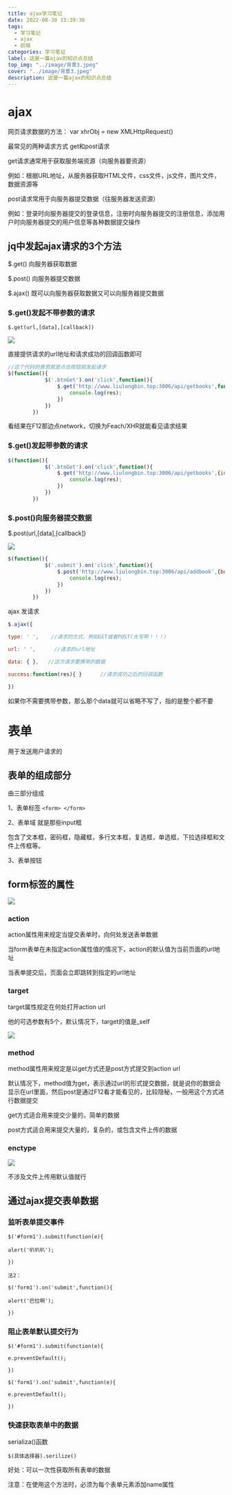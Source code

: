```yaml
---
title: ajax学习笔记
date: 2022-08-30 15:39:36
tags: 
  - 学习笔记
  - ajax
  - 前端
categories: 学习笔记
label: 这是一篇ajax的知识点总结
top_img: "../image/背景3.jpeg"
cover: "../image/背景3.jpeg"
description: 这是一篇ajax的知识点总结
---
```


# ajax

网页请求数据的方法： var xhrObj = new XMLHttpRequest()

最常见的两种请求方式 get和post请求

get请求通常用于获取服务端资源（向服务器要资源）

例如：根据URL地址，从服务器获取HTML文件，css文件，js文件，图片文件，数据资源等

post请求常用于向服务器提交数据（往服务器发送资源）

例如：登录时向服务器提交的登录信息，注册时向服务器提交的注册信息，添加用户时向服务器提交的用户信息等各种数据提交操作

## jq中发起ajax请求的3个方法

$.get() 向服务器获取数据

$.post()  向服务器提交数据

$.ajax() 既可以向服务器获取数据又可以向服务器提交数据

### $.get()发起不带参数的请求
```
$.get(url,[data],[callback])
```
![](../image/pic01.png)

直接提供请求的url地址和请求成功的回调函数即可

```js
//这个代码的意思就是点击按钮就发起请求
$(function(){
            $('.btnGet').on('click',function(){
                $.get('http://www.liulongbin.top:3006/api/getbooks',function(res){
                    console.log(res);
                })
            })
        })
```

看结果在F12那边点network，切换为Feach/XHR就能看见请求结果
### $.get()发起带参数的请求

```js
$(function(){
            $('.btnGet').on('click',function(){
                $.get('http://www.liulongbin.top:3006/api/getbooks',{id:1},function(res){
                    console.log(res);
                })
            })
        })
```
### $.post()向服务器提交数据

$.post(url,[data],[callback])

![](../image/pic02.png)


```js
$(function(){
            $('.submit').on('click',function(){
                $.post('http://www.liulongbin.top:3006/api/addbook',{bookname:"海底两万里",author:"凡尔纳",publisher:"长江文艺出版社"},function(res){
                    console.log(res);
                })
            })
        })
```

ajax 发请求

```js
$.ajax({

type: ' ',    //请求的方式，例如GET或者POST(大写啊！！！)

url: ' ',      //请求的url地址

data: { },   //这次请求要携带的数据

success:function(res){ }      //请求成功之后的回调函数

})
```
如果你不需要携带参数，那么那个data就可以省略不写了，指的是整个都不要
# 表单

用于发送用户请求的

## 表单的组成部分

由三部分组成

1、表单标签 ```<form> </form>```

2、表单域 就是那些input框

包含了文本框，密码框，隐藏框，多行文本框，复选框，单选框，下拉选择框和文件上传框等。

3、表单按钮

## form标签的属性

![](../image/pic03.png)

### action

action属性用来规定当提交表单时，向何处发送表单数据

当form表单在未指定action属性值的情况下，action的默认值为当前页面的url地址

当表单提交后，页面会立即跳转到指定的url地址

### target

target属性规定在何处打开action url

他的可选参数有5个，默认情况下，target的值是_self

![](../image/pic04.png)

### method

method属性用来规定是以get方式还是post方式提交到action url

默认情况下，method值为get，表示通过url的形式提交数据，就是说你的数据会显示在url里面，然后post是通过F12看才能看见的，比较隐秘，一般用这个方式进行数据提交

get方式适合用来提交少量的，简单的数据

post方式适合用来提交大量的，复杂的，或包含文件上传的数据

### enctype

![](../image/pic05.png)

不涉及文件上传用默认值就行
## 通过ajax提交表单数据

### 监听表单提交事件
```
$('#form1').submit(function(e){

alert('叭叭叭');

})

法2：

$('form1').on('submit',function(){

alert('巴拉啊');

})
```
### 阻止表单默认提交行为
```
$('#form1').submit(function(e){

e.preventDefault();

})

$('form1').on('submit',function(e){

e.preventDefault();

})
```

### 快速获取表单中的数据

serializa()函数
```
$(具体选择器).serilize()
```
好处：可以一次性获取所有表单的数据

注意：在使用这个方法时，必须为每个表单元素添加name属性